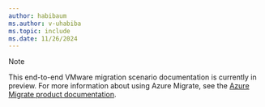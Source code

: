 ```yaml
---
author: habibaum
ms.author: v-uhabiba 
ms.topic: include
ms.date: 11/26/2024
---
```


> [!Note]
> This end-to-end VMware migration scenario documentation is currently in preview. For more information about using Azure Migrate, see the [Azure Migrate product documentation](../index.yml).